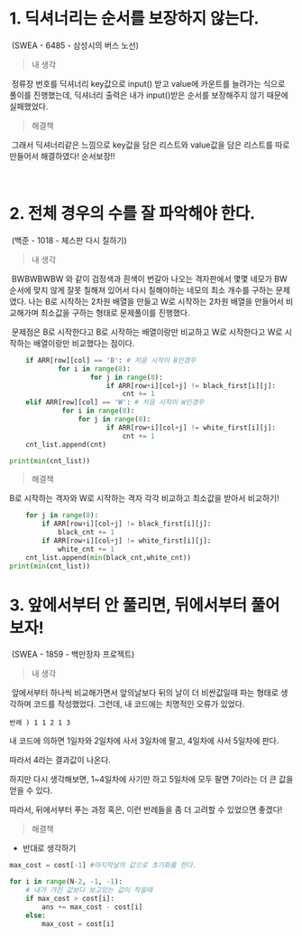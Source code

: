 # 1. 딕셔너리는 순서를 보장하지 않는다. 

​																					(SWEA  - 6485 - 삼성시의 버스 노선)

> 내 생각 

​	정류장 번호를 딕셔너리 key값으로 input() 받고 value에 카운트를 늘려가는 식으로 풀이를 진행했는데, 딕셔너리 출력은 내가 input()받은 순서를 보장해주지 않기 때문에 실패했었다.  



> 해결책 

​	그래서 딕셔너리같은 느낌으로 key값을 담은 리스트와 value값을 담은 리스트를 따로 만들어서 해결하였다! 순서보장!!

​																				

# 2. 전체 경우의 수를 잘 파악해야 한다.

​																					(백준 - 1018 - 체스판 다시 칠하기)

> 내 생각  

​	BWBWBWBW 와 같이 검정색과 흰색이 번갈아 나오는 격자판에서 몇몇 네모가 BW 순서에 맞지 않게 잘못 칠해져 있어서 다시 칠해야하는 네모의 최소 개수를 구하는 문제였다. 나는 B로 시작하는 2차원 배열을 만들고 W로 시작하는 2차원 배열을 만들어서 비교해가며 최소값을 구하는 형태로 문제풀이를 진행했다. 

​	문제점은 B로 시작한다고 B로 시작하는 배열이랑만 비교하고 W로 시작한다고 W로 시작하는 배열이랑만 비교했다는 점이다.     

```	python
    if ARR[row][col] == 'B': # 처음 시작이 B인경우     	     
    		for i in range(8):
        	        for j in range(8):
        	            if ARR[row+i][col+j] != black_first[i][j]:
    	                    cnt += 1
	elif ARR[row][col] == 'W': # 처음 시작이 W인경우
           	 for i in range(8):
           	     for j in range(8): 
        	            if ARR[row+i][col+j] != white_first[i][j]:
    	                    cnt += 1
	cnt_list.append(cnt)

print(min(cnt_list))
```

> 해결책  

B로 시작하는 격자와 W로 시작하는 격자 각각 비교하고 최소값을 받아서 비교하기!

```python
    for j in range(8):
        if ARR[row+i][col+j] != black_first[i][j]:
            black_cnt += 1
        if ARR[row+i][col+j] != white_first[i][j]:
            white_cnt += 1        
	cnt_list.append(min(black_cnt,white_cnt))
print(min(cnt_list))
```



# 3. 앞에서부터 안 풀리면, 뒤에서부터 풀어보자!

​																						(SWEA - 1859 - 백만장자 프로젝트)

>  내 생각

​	앞에서부터 하나씩 비교해가면서 앞의날보다 뒤의 날이 더 비싼값일때 파는 형태로 생각하며 코드를 작성했었다. 그런데, 내 코드에는 치명적인 오류가 있었다. 

```
반례 ) 1 1 2 1 3
```

내 코드에 의하면 1일차와 2일차에 사서 3일차에 팔고, 4일차에 사서 5일차에 판다. 

따라서 4라는 결과값이 나온다.

하지만 다시 생각해보면, 1~4일차에 사기만 하고 5일차에 모두 팔면 7이라는 더 큰 값을 얻을 수 있다. 

따라서, 뒤에서부터 푸는 과정 혹은, 이런 반례들을 좀 더 고려할 수 있었으면 좋겠다!  



> 해결책 

- 반대로 생각하기

```python
max_cost = cost[-1] #마지막날의 값으로 초기화를 한다.

for i in range(N-2, -1, -1):
    # 내가 가진 값보다 보고있는 값이 작을때 
    if max_cost > cost[i]:
        ans += max_cost - cost[i]
    else:
        max_cost = cost[i]
```









